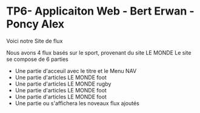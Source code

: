 # TP6- Applicaiton Web - Bert Erwan -Poncy Alex

Voici notre Site de flux

Nous avons 4 flux basés sur le sport, provenant du site LE MONDE
Le site se compose de 6 parties
- Une partie d'acceuil avec le titre et le Menu NAV
- Une partie d'articles LE MONDE foot
- Une partie d'articles LE MONDE rugby
- Une partie d'articles LE MONDE foot
- Une partie d'articles LE MONDE foot
- Une partie ou s'affichera les noveaux flux ajoutés 